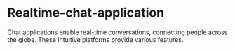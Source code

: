 # Realtime-chat-application
Chat applications enable real-time conversations, connecting people across the globe. These intuitive platforms provide various features.
